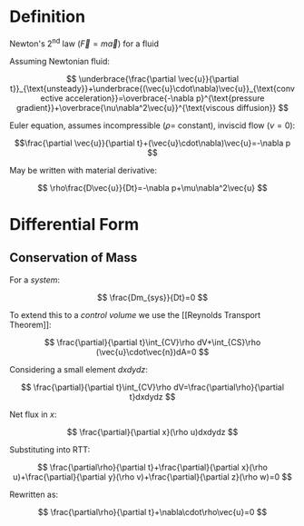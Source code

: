 # Definition

Newton's 2<sup>nd</sup> law ($\vec{F} = m\vec{a}$) for a fluid

Assuming Newtonian fluid:

$$
\underbrace{\frac{\partial \vec{u}}{\partial t}}_{\text{unsteady}}+\underbrace{(\vec{u}\cdot\nabla)\vec{u}}_{\text{convective acceleration}}=\overbrace{-\nabla p}^{\text{pressure gradient}}+\overbrace{\nu\nabla^2\vec{u}}^{\text{viscous diffusion}}
$$

Euler equation, assumes incompressible ($\rho =$ constant), inviscid flow ($\nu = 0$):

$$\frac{\partial \vec{u}}{\partial t}+(\vec{u}\cdot\nabla)\vec{u}=-\nabla p
$$

May be written with material derivative:

$$
\rho\frac{D\vec{u}}{Dt}=-\nabla p+\mu\nabla^2\vec{u}
$$

# Differential Form

## Conservation of Mass

For a *system*:

$$
\frac{Dm_{sys}}{Dt}=0
$$

To extend this to a *control volume* we use the [[Reynolds Transport Theorem]]:

$$
\frac{\partial}{\partial t}\int_{CV}\rho dV+\int_{CS}\rho (\vec{u}\cdot\vec{n})dA=0
$$

Considering a small element $dxdydz$:

$$
\frac{\partial}{\partial t}\int_{CV}\rho dV=\frac{\partial\rho}{\partial t}dxdydz
$$

Net flux in $x$:

$$
\frac{\partial}{\partial x}(\rho u)dxdydz
$$

Substituting into RTT:

$$
\frac{\partial\rho}{\partial t}+\frac{\partial}{\partial x}(\rho u)+\frac{\partial}{\partial y}(\rho v)+\frac{\partial}{\partial z}(\rho w)=0
$$

Rewritten as:

$$
\frac{\partial\rho}{\partial t}+\nabla\cdot\rho\vec{u}=0
$$